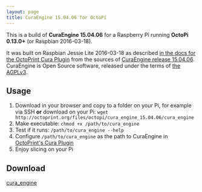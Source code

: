 ```yaml
---
layout: page
title: CuraEngine 15.04.06 for OctoPi
---
```


This is a build of **CuraEngine 15.04.06** for a Raspberry Pi running **OctoPi 0.13.0+** (or Raspbian 2016-03-18).

It was built on Raspbian Jessie Lite 2016-03-18 as described 
[in the docs for the OctoPrint Cura Plugin](http://docs.octoprint.org/en/devel/bundledplugins/cura.html#compiling-for-raspbian)
from the sources of [CuraEngine release 15.04.06](https://github.com/Ultimaker/CuraEngine/tree/15.04.06). CuraEngine is 
Open Source software, released under the terms of [the AGPLv3](http://www.gnu.org/licenses/agpl.html).

## Usage

1. Download in your browser and copy to a folder on your Pi, for example via SSH **or** 
   download on your Pi: `wget http://octoprint.org/files/octopi/cura_engine_15.04.06/cura_engine` 
2. Make executable: `chmod +x /path/to/cura_engine`
3. Test if it runs: `/path/to/cura_engine --help`
4. Configure `/path/to/cura_engine` as the path to CuraEngine in [OctoPrint's Cura Plugin](http://docs.octoprint.org/en/devel/bundledplugins/cura.html)
5. Enjoy slicing on your Pi

## Download

[cura_engine](./cura_engine)